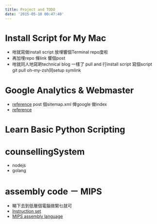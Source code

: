 ```yaml
---
title: Project and TODO
date: '2015-05-10 00:47:40'
---
```


# Install Script for My Mac

- 咁就寫做install script 放埋響個Terminal repo度啦
- 再加埋repo 條link 響個post
- 咁就同人地寫啲technical blog 一樣了 pull and 行install script 寫個script git pull oh-my-zsh同setup symlink

# Google Analytics & Webmaster

- [reference](http://www.google.com/intl/en/webmasters/#utm_source=en-wmxmsg&utm_medium=wmxmsg&utm_campaign=bm&authuser=0) post 個sitemap.xml 俾google 做index
- [reference](http://www.google.com/analytics/learn/setupchecklist.html)

# Learn Basic Python Scripting

# counsellingSystem

- nodejs
- golang

# assembly code － MIPS

- 睇下去到低層個電腦做緊乜就可
- [Instruction set](http://en.wikipedia.org/wiki/ARM_architecture#Instruction_set)
- [MIPS assembly language](http://en.wikipedia.org/wiki/MIPS_instruction_set#MIPS_assembly_language)
